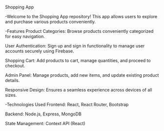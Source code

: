 Shopping App

-Welcome to the Shopping App repository! This app allows users to explore and purchase various products conveniently.

-Features
Product Categories: Browse products conveniently categorized for easy navigation.

User Authentication: Sign up and sign in functionality to manage user accounts securely using Firebase.

Shopping Cart: Add products to cart, manage quantities, and proceed to checkout.

Admin Panel: Manage products, add new items, and update existing product details.

Responsive Design: Ensures a seamless experience across devices of all sizes.

-Technologies Used
Frontend: React, React Router, Bootstrap

Backend: Node.js, Express, MongoDB

State Management: Context API (React)
